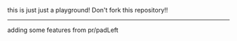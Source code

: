 this is just just a playground! Don't fork this repository!!

------

adding some features from pr/padLeft
